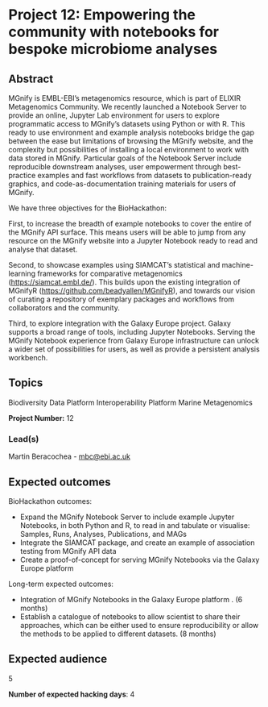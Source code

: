 # Project 12: Empowering the community with notebooks for bespoke microbiome analyses

## Abstract

MGnify is EMBL-EBI’s metagenomics resource, which is part of ELIXIR Metagenomics Community. We recently launched a Notebook Server to provide an online, Jupyter Lab environment for users to explore programmatic access to MGnify’s datasets using Python or with R. This ready to use environment and example analysis notebooks bridge the gap between the ease but limitations of browsing the MGnify website, and the complexity but possibilities of installing a local environment to work with data stored in MGnify. Particular goals of the Notebook Server include reproducible downstream analyses, user empowerment through best-practice examples and fast workflows from datasets to publication-ready graphics, and code-as-documentation training materials for users of MGnify.

We have three objectives for the BioHackathon:

First, to increase the breadth of example notebooks to cover the entire of the MGnify API surface. This means users will be able to jump from any resource on the MGnify website into a Jupyter Notebook ready to read and analyse that dataset.

Second, to showcase examples using SIAMCAT’s statistical and machine-learning frameworks for comparative metagenomics (https://siamcat.embl.de/). This builds upon the existing integration of MGnifyR (https://github.com/beadyallen/MGnifyR), and towards our vision of curating a repository of exemplary packages and workflows from collaborators and the community.

Third, to explore integration with the Galaxy Europe project. Galaxy supports a broad range of tools, including Jupyter Notebooks. Serving the MGnify Notebook experience from Galaxy Europe infrastructure can unlock a wider set of possibilities for users, as well as provide a persistent analysis workbench.

## Topics

Biodiversity
Data Platform
Interoperability Platform
Marine Metagenomics

**Project Number:** 12

### Lead(s)

Martin Beracochea - mbc@ebi.ac.uk

## Expected outcomes

BioHackathon outcomes:
- Expand the MGnify Notebook Server to include example Jupyter Notebooks, in both Python and R, to read in and tabulate or visualise: Samples, Runs, Analyses, Publications, and MAGs
- Integrate the SIAMCAT package, and create an example of association testing from MGnify API data
- Create a proof-of-concept for serving MGnify Notebooks via the Galaxy Europe platform

Long-term expected outcomes:
- Integration of MGnify Notebooks in the Galaxy Europe platform . (6 months)
- Establish a catalogue of notebooks to allow scientist to share their approaches, which can be either used to ensure reproducibility or allow the methods to be applied to different datasets. (8 months)

## Expected audience

5

**Number of expected hacking days**: 4

